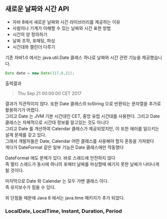 ## 새로운 날짜와 시간 API
- 자바 8에서 새로운 날짜와 시간 라이브러리를 제공하는 이유
- 사람이나 기계가 이해할 수 있는 날짜와 시간 표현 방법
- 시간의 양 정의하기
- 날짜 조작, 포매팅, 파싱
- 시간대와 캘린더 다루기

기존 자바1.0 에서는 java.util.Date 클래스 하나로 날짜와 시간 관련 기능을 제공했습니다. <br>
```java
Date date = new Date(117,8,21);
```
출력결과
> Thu Sep 21 00:00:00 CET 2017

결과가 직관적이지 않다. 또한 Date 클래스의 toString 으로 반환되는 문자열을 추가로 활용하기가 어렵다. <br>
그리고 Date 는 JVM 기본 시간대인 CET, 중앙 유럽 시간대를 사용한다. 그리고 Date 클래스는 자체적으로 시간대 정보를 알고있는 것도 아니다 <br>
그리고 Date 를 개선하여 Calendar 클래스가 제공되었지만, 이 또한 에러를 일으키는 설계 문제를 갖고 있다. <br>
그래서 개발자들은 Date, Calendar 어떤 클래스를 사용해야 할지 혼동을 가져왔다 <br>
게다가 DateFormat 같은 일부 기능은 Date 클래스에만 작동했다 <br>

DateFormat 에도 문제가 있다. 바로 스레드에 안전하지 않다 <br>
즉 멀티 스레드가 동시에 하나의 포매터 날짜를 파싱할때 예기지 못한 날짜가 나타나게 될 것이다. <br>

마지막으로 Date 와 Calendar 는 모두 가변 클래스 이다. <br>
즉 유지보수가 힘들 수 있다. 

위 단점들 때문에 Java 8 에서는 java.time 패키지가 추가 되었다. 

### LocalDate, LocalTime, Instant, Duration, Period











